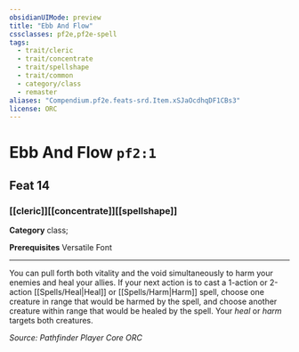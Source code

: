 ```yaml
---
obsidianUIMode: preview
title: "Ebb And Flow"
cssclasses: pf2e,pf2e-spell
tags:
  - trait/cleric
  - trait/concentrate
  - trait/spellshape
  - trait/common
  - category/class
  - remaster
aliases: "Compendium.pf2e.feats-srd.Item.xSJaOcdhqDF1CBs3"
license: ORC
---
```

# Ebb And Flow `pf2:1`
## Feat 14
### [[cleric]][[concentrate]][[spellshape]]

**Category** class; 



**Prerequisites** Versatile Font
* * *
You can pull forth both vitality and the void simultaneously to harm your enemies and heal your allies. If your next action is to cast a 1-action or 2-action [[Spells/Heal|Heal]] or [[Spells/Harm|Harm]] spell, choose one creature in range that would be harmed by the spell, and choose another creature within range that would be healed by the spell. Your _heal_ or _harm_ targets both creatures.

*Source: Pathfinder Player Core*
*ORC*